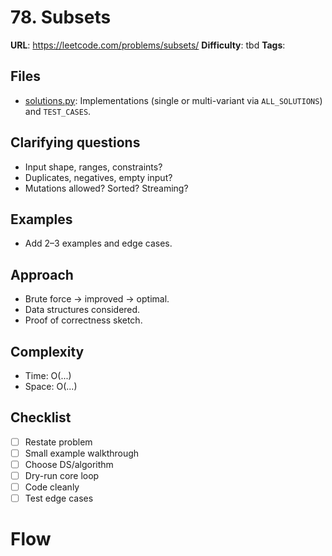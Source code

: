 # 78. Subsets

**URL**: <https://leetcode.com/problems/subsets/>
**Difficulty**: tbd
**Tags**:

## Files

- [solutions.py](solutions.py): Implementations (single or multi-variant via `ALL_SOLUTIONS`) and `TEST_CASES`.

## Clarifying questions

- Input shape, ranges, constraints?
- Duplicates, negatives, empty input?
- Mutations allowed? Sorted? Streaming?

## Examples

- Add 2–3 examples and edge cases.

## Approach

- Brute force -> improved -> optimal.
- Data structures considered.
- Proof of correctness sketch.

## Complexity

- Time: O(...)
- Space: O(...)

## Checklist

- [ ] Restate problem
- [ ] Small example walkthrough
- [ ] Choose DS/algorithm
- [ ] Dry-run core loop
- [ ] Code cleanly
- [ ] Test edge cases

# Flow
